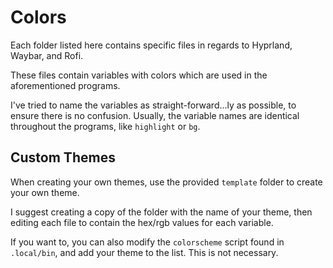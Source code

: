 # Colors
Each folder listed here contains specific files in regards to Hyprland, Waybar, and Rofi.

These files contain variables with colors which are used in the aforementioned programs.

I've tried to name the variables as straight-forward...ly as possible, to ensure there is no confusion. Usually, the variable names are identical throughout the programs, like `highlight` or `bg`.

## Custom Themes
When creating your own themes, use the provided `template` folder to create your own theme.

I suggest creating a copy of the folder with the name of your theme, then editing each file to contain the hex/rgb values for each variable.

If you want to, you can also modify the `colorscheme` script found in `.local/bin`, and add your theme to the list. This is not necessary.
